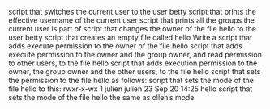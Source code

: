 script that switches the current user to the user betty
script that prints the effective username of the current user
script that prints all the groups the current user is part of
script that changes the owner of the file hello to the user betty
script that creates an empty file called hello
Write a script that adds execute permission to the owner of the file hello
script that adds execute permission to the owner and the group owner, and read permission to other users, to the file hello
script that adds execution permission to the owner, the group owner and the other users, to the file hello
script that sets the permission to the file hello as follows:
script that sets the mode of the file hello to this:
rwxr-x-wx 1 julien julien 23 Sep 20 14:25 hello
script that sets the mode of the file hello the same as olleh’s mode
